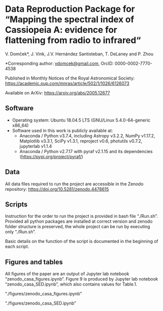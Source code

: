 # Data Reproduction Package for “Mapping the spectral index of Cassiopeia A: evidence for flattening from radio to infrared“

V. Domček*, J. Vink, J.V. Hernández Santisteban, T. DeLaney and P. Zhou

*Corresponding author: vdomcek@gmail.com, OrcID: 0000-0002-7770-4538

Published in Monthly Notices of the Royal Astronomical Society: https://academic.oup.com/mnras/article/502/1/1026/6126073

Available on ArXiv: https://arxiv.org/abs/2005.12677

## Software

- Operating system: Ubuntu 18.04.5 LTS (GNU/Linux 5.4.0-64-generic x86_64)
- Software used in this work is publicly available at:
    - Anaconda / Python v3.7.4, including Astropy v3.2.2, NumPy v1.17.2, Matplotlib v3.3.1, SciPy v1.3.1, reproject v0.6, photutils v0.7.2, jupyterlab v1.1.4
    - Anaconda / Python v2.7.17 with pyraf v2.1.15 and its dependencies (https://pypi.org/project/pyraf/)

## Data

All data files required to run the project are accessible in the Zenodo repository: https://doi.org/10.5281/zenodo.4478615

## Scripts

Instruction for the order to run the project is provided in bash file “./Run.sh”. Provided all python packages are installed at correct version and zenodo folder structure is preserved, the whole project can be run by executing only “./Run.sh”.

Basic details on the function of the script is documented in the beginning of each script.

## Figures and tables

All figures of the paper are an output of Jupyter lab notebook “zenodo_casa_figures.ipynb”. Figure 9 is produced by Jupyter lab notebook “zenodo_casa_SED.ipynb”, which also contains values for Table.1.

“./figures/zenodo_casa_figures.ipynb”

“./figures/zenodo_casa_SED.ipynb”
